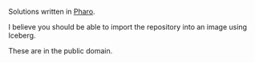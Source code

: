 Solutions written in [Pharo](https://pharo.org).

I believe you should be able to import the repository into an image using Iceberg.

These are in the public domain.
